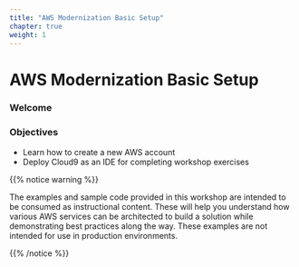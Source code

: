 ```yaml
---
title: "AWS Modernization Basic Setup"
chapter: true
weight: 1
---
```


# AWS Modernization Basic Setup

### Welcome

<p style='text-align: left;'>
     
</p>

### Objectives
- Learn how to create a new AWS account
- Deploy Cloud9 as an IDE for completing workshop exercises

{{% notice warning %}}
<p style='text-align: left;'>
The examples and sample code provided in this workshop are intended to be consumed as instructional content. These will help you understand how various AWS services can be architected to build a solution while demonstrating best practices along the way. These examples are not intended for use in production environments.
</p>
{{% /notice %}}